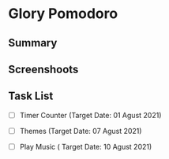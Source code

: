 # Glory Pomodoro

## Summary

## Screenshoots

## Task List

- [ ] Timer Counter (Target Date: 01 Agust 2021)

- [ ] Themes    (Target Date: 07 Agust 2021)

- [ ] Play Music ( Target Date: 10 Agust 2021)
